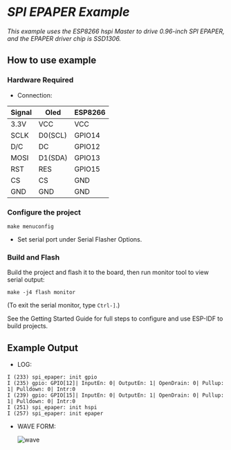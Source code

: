 # _SPI EPAPER Example_  

_This example uses the ESP8266 hspi Master to drive 0.96-inch SPI EPAPER, and the EPAPER driver chip is SSD1306._

## How to use example  

### Hardware Required  

* Connection:  

| Signal    | Oled   | ESP8266|
|-----------|--------|--------|
| 3.3V      | VCC    | VCC    |
| SCLK      | D0(SCL)| GPIO14 |
| D/C       | DC     | GPIO12 |
| MOSI      | D1(SDA)| GPIO13 |
| RST       | RES    | GPIO15 |
| CS        | CS     | GND    |
| GND       | GND    | GND    |

### Configure the project  

```
make menuconfig
```

* Set serial port under Serial Flasher Options.


### Build and Flash  

Build the project and flash it to the board, then run monitor tool to view serial output:

```
make -j4 flash monitor
```

(To exit the serial monitor, type ``Ctrl-]``.)

See the Getting Started Guide for full steps to configure and use ESP-IDF to build projects.

## Example Output  

* LOG:  

```
I (233) spi_epaper: init gpio
I (235) gpio: GPIO[12]| InputEn: 0| OutputEn: 1| OpenDrain: 0| Pullup: 1| Pulldown: 0| Intr:0
I (239) gpio: GPIO[15]| InputEn: 0| OutputEn: 1| OpenDrain: 0| Pullup: 1| Pulldown: 0| Intr:0
I (251) spi_epaper: init hspi
I (257) spi_epaper: init epaper
```

* WAVE FORM:  

  ![wave](wave.png)  
